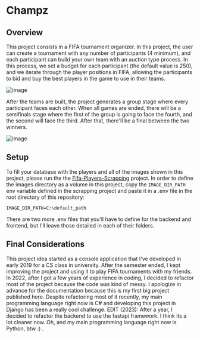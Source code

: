 # Champz
## Overview
This project consists in a FIFA tournament organizer. In this project, the user can create a tournament with any number of participants (4 minimum), and each participant can build your own team with an auction type process. In this process, we set a budget for each participant (the default value is 250), and we iterate through the player positions in FIFA, allowing the participants to bid and buy the best players in the game to use in their teams. 

![image](https://github.com/caiomelo22/Champz/assets/49076270/333ef0d2-7ff5-4cbc-9cac-787c3eebecc2)

After the teams are built, the project generates a group stage where every participant faces each other. When all games are ended, there will be a semifinals stage where the first of the group is going to face the fourth, and the second will face the third. After that, there'll be a final between the two winners.

![image](https://github.com/caiomelo22/Champz/assets/49076270/83a041d5-ae32-4bcd-903e-5162df4bf4e2)

## Setup
To fill your database with the players and all of the images shown in this project, please run the the [Fifa-Players-Scrapping](https://github.com/caiomelo22/Fifa-Players-Scrapping) project. In order to define the images directory as a volume in this project, copy the `IMAGE_DIR_PATH` env variable defined in the scrapping project and paste it in a .env file in the root directory of this repository:
```
IMAGE_DIR_PATH=C:\default_path
```
There are two more .env files that you'll have to define for the backend and frontend, but I'll leave those detailed in each of their folders.

## Final Considerations
This project idea started as a console application that I've developed in early 2019 for a CS class in university. After the semester ended, I kept improving the project and using it to play FIFA tournaments with my friends. In 2022, after I got a few years of experience in coding, I decided to refactor most of the project because the code was kind of messy. I apologize in advance for the documentation because this is my first big project published here. Despite refactoring most of it recently, my main programming language right now is C# and developing this project in Django has been a really cool challenge.
EDIT (2023): After a year, I decided to refactor the backend to use the fastapi framework. I think its a lot cleaner now. Oh, and my main programming language right now is Python, btw :) .
